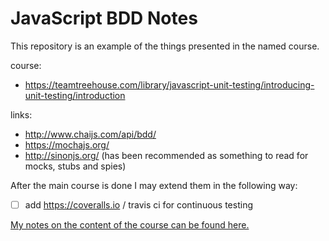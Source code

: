 # JavaScript BDD Notes

This repository is an example of the things presented in the named course.

course: 
  - https://teamtreehouse.com/library/javascript-unit-testing/introducing-unit-testing/introduction

links: 
  - http://www.chaijs.com/api/bdd/
  - https://mochajs.org/
  - http://sinonjs.org/ (has been recommended as something to read for mocks, stubs and spies)
  


After the main course is done I may extend them in the following way:
  - [ ] add https://coveralls.io / travis ci for continuous testing


[My notes on the content of the course can be found here.](Documentation/Notes.md)